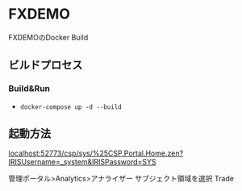 # FXDEMO

FXDEMOのDocker Build

## ビルドプロセス

### Build&Run
* `docker-compose up -d --build`

## 起動方法

[localhost:52773/csp/sys/%25CSP.Portal.Home.zen?IRISUsername=_system&IRISPassword=SYS](http://localhost:52773/csp/sys/%25CSP.Portal.Home.zen?IRISUsername=_system&IRISPassword=SYS)

管理ポータル>Analytics>アナライザー
サブジェクト領域を選択
Trade
